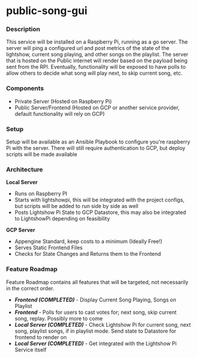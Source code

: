 # public-song-gui

### Description

This service will be installed on a Raspberry Pi, running as a go server. The server will ping a configured url and post metrics of the state of the lightshow, current song playing, and other songs on the playlist. The server that is hosted on the Public internet will render based on the payload being sent from the RPI. Eventually, functionality will be exposed to have polls to allow others to decide what song will play next, to skip current song, etc.

### Components

- Private Server (Hosted on Raspberry Pi)
- Public Server/Frontend (Hosted on GCP or another service provider, default functionality will rely on GCP)

### Setup

Setup will be available as an Ansible Playbook to configure you're raspberry Pi with the server. There will still require authentication to GCP, but deploy scripts will be made available

### Architecture

**Local Server**

- Runs on Raspberry PI
- Starts with lightshowpi, this will be integrated with the project configs, but scripts will be added to run side by side as well
- Posts Lightshow Pi State to GCP Datastore, this may also be integrated to LightshowPi depending on feasibility

**GCP Server**

- Appengine Standard, keep costs to a minimum (Ideally Free!)
- Serves Static Frontend Files
- Checks for State Changes and Returns them to the Frontend

### Feature Roadmap

Feature Roadmap contains all features that will be targeted, not necessarily in the correct order.

- **_Frontend (COMPLETED)_** - Display Current Song Playing, Songs on Playlist
- **_Frontend_** - Polls for users to cast votes for; next song, skip current song, replay. Possibly more to come
- **_Local Server (COMPLETED)_** - Check Lightshow Pi for current song, next song, playlist songs, if in playlist mode. Send state to Datastore for frontend to render on
- **_Local Server (COMPLETED)_** - Get integrated with the Lightshow Pi Service itself
